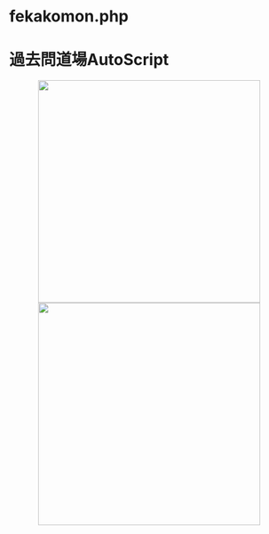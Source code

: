 # fekakomon.php

# 過去問道場AutoScript

<div style="text-align: center;"><img src="https://github.com/injectxr/fekakomon.php/assets/90289410/21829786-267f-4e5c-bfb4-a403f0bd3a10" width="400"></div>
<div style="text-align: center;"><img src="https://github.com/injectxr/fekakomon.php/assets/90289410/90c06fb0-1b21-4616-a4c7-07b63ae25ce5" width="400"></div>
